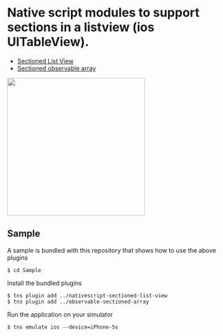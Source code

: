 # Native script modules to support sections in a listview (ios UITableView).

* [Sectioned List View](https://github.com/rajivnarayana/nativescript-sectioned-list-view/tree/master/nativescript-sectioned-list-view)
* [Sectioned observable array](https://github.com/rajivnarayana/nativescript-sectioned-list-view/tree/master/observable-sectioned-array)

<img src="https://raw.githubusercontent.com/rajivnarayana/nativescript-sectioned-list-view/master/SectionedListView.png" width="320"/>

## Sample

A sample is bundled with this repository that shows how to use the above plugins
```
$ cd Sample
```

Install the bundled plugins
```
$ tns plugin add ../nativescript-sectioned-list-view
$ tns plugin add ../observable-sectioned-array
```

Run the application on your simulator
```
$ tns emulate ios --device=iPhone-5s
```

